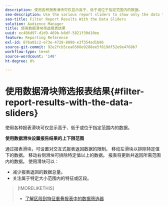 ```yaml
---
description: 使用各种报表滑块可仅显示高于、低于或位于指定范围内的数据。
seo-description: Use the various report sliders to show only the data that falls above, below, or within your specified range.
seo-title: Filter Report Results With the Data Sliders
solution: Audience Manager
title: 使用数据滑块筛选报表结果
uuid: ec486d97-d1d9-469b-b8df-5821f30d10ee
feature: Reporting Reference
exl-id: 876a01c2-e73e-4728-8890-e3f354ad1b86
source-git-commit: 92e2fcb5cea6560e9288ee5f819df52e9e4768b7
workflow-type: tm+mt
source-wordcount: '148'
ht-degree: 0%

---
```


# 使用数据滑块筛选报表结果{#filter-report-results-with-the-data-sliders}

使用各种报表滑块可仅显示高于、低于或位于指定范围内的数据。

<!-- 

c_reach_slider.xml

 -->

**使用数据滑块设置报告结果的上下限范围**

通过报表滑块，可设置对交互式报表返回数据的限制。 移动左滑块以排除特定值下的数据。 移动右侧滑块可排除特定值以上的数据。 报表将更新并返回所需范围内的数据。 使用滑块可以：

* 减少报表返回的数据总量。
* 关注属于特定大小范围内的特征或区段。

>[!MORELIKETHIS]
>
>* [了解区段到特征重叠报表中的数据筛选器](../../reporting/dynamic-reports/segment-trait-overlap-report.md#data-filters-s2t-report)
